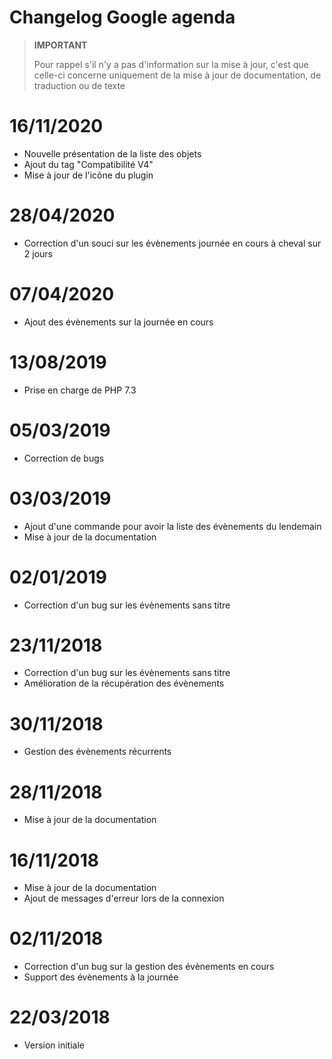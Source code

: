 # Changelog Google agenda

>**IMPORTANT**
>
>Pour rappel s'il n'y a pas d'information sur la mise à jour, c'est que celle-ci concerne uniquement de la mise à jour de documentation, de traduction ou de texte

# 16/11/2020

- Nouvelle présentation de la liste des objets
- Ajout du tag "Compatibilité V4"
- Mise à jour de l'icône du plugin

# 28/04/2020

- Correction d'un souci sur les évènements journée en cours à cheval sur 2 jours

# 07/04/2020

- Ajout des évènements sur la journée en cours

# 13/08/2019

- Prise en charge de PHP 7.3

# 05/03/2019

- Correction de bugs

# 03/03/2019

- Ajout d'une commande pour avoir la liste des évènements du lendemain
- Mise à jour de la documentation

# 02/01/2019

- Correction d'un bug sur les évènements sans titre

# 23/11/2018

- Correction d'un bug sur les évènements sans titre
- Amélioration de la récupération des évènements

# 30/11/2018

- Gestion des évènements récurrents

# 28/11/2018

- Mise à jour de la documentation

# 16/11/2018

- Mise à jour de la documentation
- Ajout de messages d'erreur lors de la connexion

# 02/11/2018

- Correction d'un bug sur la gestion des évènements en cours
- Support des évènements à la journée

# 22/03/2018

- Version initiale
